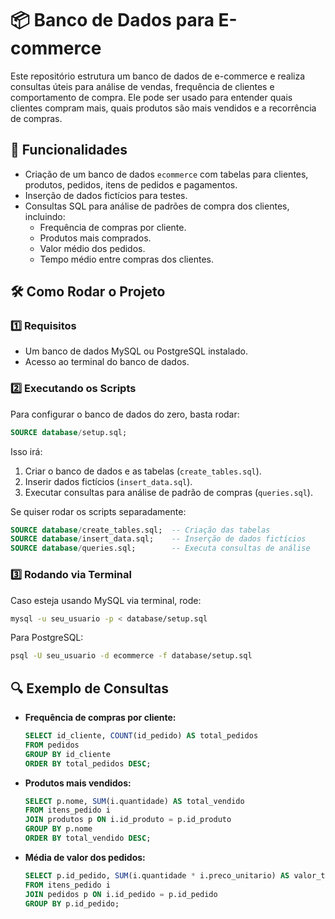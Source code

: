 # 📦 Banco de Dados para E-commerce

Este repositório estrutura um banco de dados de e-commerce e realiza consultas úteis para análise de vendas, frequência de clientes e comportamento de compra. Ele pode ser usado para entender quais clientes compram mais, quais produtos são mais vendidos e a recorrência de compras.

## 📌 Funcionalidades
- Criação de um banco de dados `ecommerce` com tabelas para clientes, produtos, pedidos, itens de pedidos e pagamentos.
- Inserção de dados fictícios para testes.
- Consultas SQL para análise de padrões de compra dos clientes, incluindo:
  - Frequência de compras por cliente.
  - Produtos mais comprados.
  - Valor médio dos pedidos.
  - Tempo médio entre compras dos clientes.

## 🛠 Como Rodar o Projeto

### 1️⃣ **Requisitos**
- Um banco de dados MySQL ou PostgreSQL instalado.
- Acesso ao terminal do banco de dados.

### 2️⃣ **Executando os Scripts**
Para configurar o banco de dados do zero, basta rodar:
```sql
SOURCE database/setup.sql;
```
Isso irá:
1. Criar o banco de dados e as tabelas (`create_tables.sql`).
2. Inserir dados fictícios (`insert_data.sql`).
3. Executar consultas para análise de padrão de compras (`queries.sql`).

Se quiser rodar os scripts separadamente:
```sql
SOURCE database/create_tables.sql;  -- Criação das tabelas
SOURCE database/insert_data.sql;    -- Inserção de dados fictícios
SOURCE database/queries.sql;        -- Executa consultas de análise
```

### 3️⃣ **Rodando via Terminal**
Caso esteja usando MySQL via terminal, rode:
```sh
mysql -u seu_usuario -p < database/setup.sql
```
Para PostgreSQL:
```sh
psql -U seu_usuario -d ecommerce -f database/setup.sql
```

## 🔍 Exemplo de Consultas

- **Frequência de compras por cliente:**
  ```sql
  SELECT id_cliente, COUNT(id_pedido) AS total_pedidos
  FROM pedidos
  GROUP BY id_cliente
  ORDER BY total_pedidos DESC;
  ```

- **Produtos mais vendidos:**
  ```sql
  SELECT p.nome, SUM(i.quantidade) AS total_vendido
  FROM itens_pedido i
  JOIN produtos p ON i.id_produto = p.id_produto
  GROUP BY p.nome
  ORDER BY total_vendido DESC;
  ```

- **Média de valor dos pedidos:**
  ```sql
  SELECT p.id_pedido, SUM(i.quantidade * i.preco_unitario) AS valor_total
  FROM itens_pedido i
  JOIN pedidos p ON i.id_pedido = p.id_pedido
  GROUP BY p.id_pedido;
  ```



